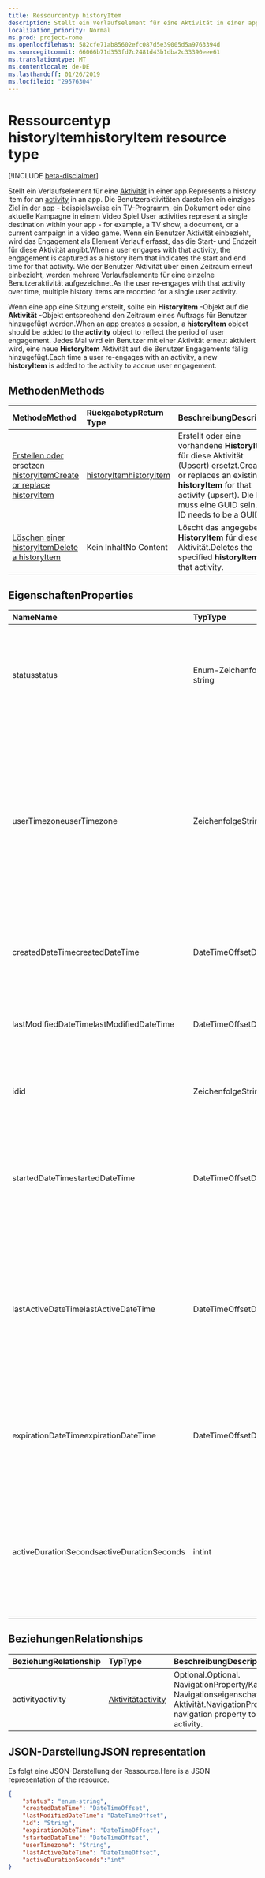 ```yaml
---
title: Ressourcentyp historyItem
description: Stellt ein Verlaufselement für eine Aktivität in einer app. Die Benutzeraktivitäten darstellen ein einziges Ziel in der app - beispielsweise ein TV-Programm, ein Dokument oder eine aktuelle Kampagne in einem Video Spiel. Wenn ein Benutzer Aktivität einbezieht, wird das Engagement als Element Verlauf erfasst, das die Start- und Endzeit für diese Aktivität angibt. Wie der Benutzer Aktivität über einen Zeitraum erneut einbezieht, werden mehrere Verlaufselemente für eine einzelne Benutzeraktivität aufgezeichnet.
localization_priority: Normal
ms.prod: project-rome
ms.openlocfilehash: 582cfe71ab85602efc087d5e39005d5a9763394d
ms.sourcegitcommit: 66066b71d353fd7c2481d43b1dba2c33390eee61
ms.translationtype: MT
ms.contentlocale: de-DE
ms.lasthandoff: 01/26/2019
ms.locfileid: "29576304"
---
```

# <a name="historyitem-resource-type"></a><span data-ttu-id="5e4d4-106">Ressourcentyp historyItem</span><span class="sxs-lookup"><span data-stu-id="5e4d4-106">historyItem resource type</span></span>

[!INCLUDE [beta-disclaimer](../../includes/beta-disclaimer.md)]

<span data-ttu-id="5e4d4-107">Stellt ein Verlaufselement für eine [Aktivität](projectrome-activity.md) in einer app.</span><span class="sxs-lookup"><span data-stu-id="5e4d4-107">Represents a history item for an [activity](projectrome-activity.md) in an app.</span></span> <span data-ttu-id="5e4d4-108">Die Benutzeraktivitäten darstellen ein einziges Ziel in der app - beispielsweise ein TV-Programm, ein Dokument oder eine aktuelle Kampagne in einem Video Spiel.</span><span class="sxs-lookup"><span data-stu-id="5e4d4-108">User activities represent a single destination within your app - for example, a TV show, a document, or a current campaign in a video game.</span></span> <span data-ttu-id="5e4d4-109">Wenn ein Benutzer Aktivität einbezieht, wird das Engagement als Element Verlauf erfasst, das die Start- und Endzeit für diese Aktivität angibt.</span><span class="sxs-lookup"><span data-stu-id="5e4d4-109">When a user engages with that activity, the engagement is captured as a history item that indicates the start and end time for that activity.</span></span> <span data-ttu-id="5e4d4-110">Wie der Benutzer Aktivität über einen Zeitraum erneut einbezieht, werden mehrere Verlaufselemente für eine einzelne Benutzeraktivität aufgezeichnet.</span><span class="sxs-lookup"><span data-stu-id="5e4d4-110">As the user re-engages with that activity over time, multiple history items are recorded for a single user activity.</span></span>

<span data-ttu-id="5e4d4-111">Wenn eine app eine Sitzung erstellt, sollte ein **HistoryItem** -Objekt auf die **Aktivität** -Objekt entsprechend den Zeitraum eines Auftrags für Benutzer hinzugefügt werden.</span><span class="sxs-lookup"><span data-stu-id="5e4d4-111">When an app creates a session, a **historyItem** object should be added to the **activity** object to reflect the period of user engagement.</span></span> <span data-ttu-id="5e4d4-112">Jedes Mal wird ein Benutzer mit einer Aktivität erneut aktiviert wird, eine neue **HistoryItem** Aktivität auf die Benutzer Engagements fällig hinzugefügt.</span><span class="sxs-lookup"><span data-stu-id="5e4d4-112">Each time a user re-engages with an activity, a new **historyItem** is added to the activity to accrue user engagement.</span></span>

## <a name="methods"></a><span data-ttu-id="5e4d4-113">Methoden</span><span class="sxs-lookup"><span data-stu-id="5e4d4-113">Methods</span></span>

|<span data-ttu-id="5e4d4-114">Methode</span><span class="sxs-lookup"><span data-stu-id="5e4d4-114">Method</span></span> | <span data-ttu-id="5e4d4-115">Rückgabetyp</span><span class="sxs-lookup"><span data-stu-id="5e4d4-115">Return Type</span></span> | <span data-ttu-id="5e4d4-116">Beschreibung</span><span class="sxs-lookup"><span data-stu-id="5e4d4-116">Description</span></span>|
|:------|:------------|:-----------|
|[<span data-ttu-id="5e4d4-117">Erstellen oder ersetzen historyItem</span><span class="sxs-lookup"><span data-stu-id="5e4d4-117">Create or replace historyItem</span></span>](../api/projectrome-put-historyitem.md) | [<span data-ttu-id="5e4d4-118">historyItem</span><span class="sxs-lookup"><span data-stu-id="5e4d4-118">historyItem</span></span>](projectrome-historyitem.md) | <span data-ttu-id="5e4d4-119">Erstellt oder eine vorhandene **HistoryItem** für diese Aktivität (Upsert) ersetzt.</span><span class="sxs-lookup"><span data-stu-id="5e4d4-119">Creates or replaces an existing **historyItem** for that activity (upsert).</span></span> <span data-ttu-id="5e4d4-120">Die ID muss eine GUID sein.</span><span class="sxs-lookup"><span data-stu-id="5e4d4-120">The ID needs to be a GUID.</span></span>|
|[<span data-ttu-id="5e4d4-121">Löschen einer historyItem</span><span class="sxs-lookup"><span data-stu-id="5e4d4-121">Delete a historyItem</span></span>](../api/projectrome-delete-historyitem.md) | <span data-ttu-id="5e4d4-122">Kein Inhalt</span><span class="sxs-lookup"><span data-stu-id="5e4d4-122">No Content</span></span> | <span data-ttu-id="5e4d4-123">Löscht das angegebene **HistoryItem** für diese Aktivität.</span><span class="sxs-lookup"><span data-stu-id="5e4d4-123">Deletes the specified **historyItem** for that activity.</span></span>|

## <a name="properties"></a><span data-ttu-id="5e4d4-124">Eigenschaften</span><span class="sxs-lookup"><span data-stu-id="5e4d4-124">Properties</span></span>

|<span data-ttu-id="5e4d4-125">Name</span><span class="sxs-lookup"><span data-stu-id="5e4d4-125">Name</span></span> | <span data-ttu-id="5e4d4-126">Typ</span><span class="sxs-lookup"><span data-stu-id="5e4d4-126">Type</span></span> | <span data-ttu-id="5e4d4-127">Beschreibung</span><span class="sxs-lookup"><span data-stu-id="5e4d4-127">Description</span></span>|
|:----|:-----|:-----------|
|<span data-ttu-id="5e4d4-128">status</span><span class="sxs-lookup"><span data-stu-id="5e4d4-128">status</span></span> | <span data-ttu-id="5e4d4-129">Enum-Zeichenfolge</span><span class="sxs-lookup"><span data-stu-id="5e4d4-129">enum-string</span></span> | <span data-ttu-id="5e4d4-130">Vom Server festgelegt.</span><span class="sxs-lookup"><span data-stu-id="5e4d4-130">Set by the server.</span></span> <span data-ttu-id="5e4d4-131">Einen Statuscode verwendet, um gültige Objekte identifizieren.</span><span class="sxs-lookup"><span data-stu-id="5e4d4-131">A status code used to identify valid objects.</span></span> <span data-ttu-id="5e4d4-132">Werte: aktiv, aktualisiert, gelöscht, ignoriert.</span><span class="sxs-lookup"><span data-stu-id="5e4d4-132">Values: active, updated, deleted, ignored.</span></span>|
|<span data-ttu-id="5e4d4-133">userTimezone</span><span class="sxs-lookup"><span data-stu-id="5e4d4-133">userTimezone</span></span> | <span data-ttu-id="5e4d4-134">Zeichenfolge</span><span class="sxs-lookup"><span data-stu-id="5e4d4-134">String</span></span> | <span data-ttu-id="5e4d4-135">Optional.</span><span class="sxs-lookup"><span data-stu-id="5e4d4-135">Optional.</span></span> <span data-ttu-id="5e4d4-136">Die Zeitzone, in der das Gerät des Benutzers verwendet, um die Aktivität generieren zum Zeitpunkt der Erstellung Aktivität gefunden wurde.</span><span class="sxs-lookup"><span data-stu-id="5e4d4-136">The timezone in which the user's device used to generate the activity was located at activity creation time.</span></span> <span data-ttu-id="5e4d4-137">Werte, die zur Unterstützung der plattformübergreifende Darstellung als Olson-IDs angegeben.</span><span class="sxs-lookup"><span data-stu-id="5e4d4-137">Values supplied as Olson IDs in order to support cross-platform representation.</span></span>|
|<span data-ttu-id="5e4d4-138">createdDateTime</span><span class="sxs-lookup"><span data-stu-id="5e4d4-138">createdDateTime</span></span> | <span data-ttu-id="5e4d4-139">DateTimeOffset</span><span class="sxs-lookup"><span data-stu-id="5e4d4-139">DateTimeOffset</span></span> | <span data-ttu-id="5e4d4-140">Vom Server festgelegt.</span><span class="sxs-lookup"><span data-stu-id="5e4d4-140">Set by the server.</span></span> <span data-ttu-id="5e4d4-141">DateTime in UTC, wenn das Objekt auf dem Server erstellt wurde.</span><span class="sxs-lookup"><span data-stu-id="5e4d4-141">DateTime in UTC when the object was created on the server.</span></span>|
|<span data-ttu-id="5e4d4-142">lastModifiedDateTime</span><span class="sxs-lookup"><span data-stu-id="5e4d4-142">lastModifiedDateTime</span></span> | <span data-ttu-id="5e4d4-143">DateTimeOffset</span><span class="sxs-lookup"><span data-stu-id="5e4d4-143">DateTimeOffset</span></span> | <span data-ttu-id="5e4d4-144">Vom Server festgelegt.</span><span class="sxs-lookup"><span data-stu-id="5e4d4-144">Set by the server.</span></span> <span data-ttu-id="5e4d4-145">DateTime in UTC, wenn das Objekt auf dem Server geändert wurde.</span><span class="sxs-lookup"><span data-stu-id="5e4d4-145">DateTime in UTC when the object was modified on the server.</span></span>|
|<span data-ttu-id="5e4d4-146">id</span><span class="sxs-lookup"><span data-stu-id="5e4d4-146">id</span></span> | <span data-ttu-id="5e4d4-147">Zeichenfolge</span><span class="sxs-lookup"><span data-stu-id="5e4d4-147">String</span></span> | <span data-ttu-id="5e4d4-148">Erforderlich.</span><span class="sxs-lookup"><span data-stu-id="5e4d4-148">Required.</span></span> <span data-ttu-id="5e4d4-149">Client-Set-GUID für das **HistoryItem** -Objekt.</span><span class="sxs-lookup"><span data-stu-id="5e4d4-149">Client-set GUID for the **historyItem** object.</span></span>|
|<span data-ttu-id="5e4d4-150">startedDateTime</span><span class="sxs-lookup"><span data-stu-id="5e4d4-150">startedDateTime</span></span> | <span data-ttu-id="5e4d4-151">DateTimeOffset</span><span class="sxs-lookup"><span data-stu-id="5e4d4-151">DateTimeOffset</span></span> | <span data-ttu-id="5e4d4-152">Erforderlich.</span><span class="sxs-lookup"><span data-stu-id="5e4d4-152">Required.</span></span> <span data-ttu-id="5e4d4-153">UTC-DateTime beim **HistoryItem** (Aktivität Sitzung) gestartet wurde.</span><span class="sxs-lookup"><span data-stu-id="5e4d4-153">UTC DateTime when the **historyItem** (activity session) was started.</span></span> <span data-ttu-id="5e4d4-154">Erforderlich für die Versionsgeschichte der Zeitachse.</span><span class="sxs-lookup"><span data-stu-id="5e4d4-154">Required for timeline history.</span></span>|
|<span data-ttu-id="5e4d4-155">lastActiveDateTime</span><span class="sxs-lookup"><span data-stu-id="5e4d4-155">lastActiveDateTime</span></span> | <span data-ttu-id="5e4d4-156">DateTimeOffset</span><span class="sxs-lookup"><span data-stu-id="5e4d4-156">DateTimeOffset</span></span> | <span data-ttu-id="5e4d4-157">Optional.</span><span class="sxs-lookup"><span data-stu-id="5e4d4-157">Optional.</span></span> <span data-ttu-id="5e4d4-158">UTC-DateTime beim letzten **HistoryItem** (Aktivität Sitzung) als aktiv oder fertig - bei null **HistoryItem** Status erkannt wurden, sollte laufend Besprechung sein.</span><span class="sxs-lookup"><span data-stu-id="5e4d4-158">UTC DateTime when the **historyItem** (activity session) was last understood as active or finished - if null, **historyItem** status should be Ongoing.</span></span>|
|<span data-ttu-id="5e4d4-159">expirationDateTime</span><span class="sxs-lookup"><span data-stu-id="5e4d4-159">expirationDateTime</span></span> | <span data-ttu-id="5e4d4-160">DateTimeOffset</span><span class="sxs-lookup"><span data-stu-id="5e4d4-160">DateTimeOffset</span></span> | <span data-ttu-id="5e4d4-161">Optional.</span><span class="sxs-lookup"><span data-stu-id="5e4d4-161">Optional.</span></span> <span data-ttu-id="5e4d4-162">UTC-DateTime, wenn die **HistoryItem** harten Löschens durchläuft.</span><span class="sxs-lookup"><span data-stu-id="5e4d4-162">UTC DateTime when the **historyItem** will undergo hard-delete.</span></span> <span data-ttu-id="5e4d4-163">Kann vom Client festgelegt werden.</span><span class="sxs-lookup"><span data-stu-id="5e4d4-163">Can be set by the client.</span></span>|
|<span data-ttu-id="5e4d4-164">activeDurationSeconds</span><span class="sxs-lookup"><span data-stu-id="5e4d4-164">activeDurationSeconds</span></span> | <span data-ttu-id="5e4d4-165">int</span><span class="sxs-lookup"><span data-stu-id="5e4d4-165">int</span></span> | <span data-ttu-id="5e4d4-166">Optional.</span><span class="sxs-lookup"><span data-stu-id="5e4d4-166">Optional.</span></span> <span data-ttu-id="5e4d4-167">Die Dauer des Engagements aktiver Benutzer.</span><span class="sxs-lookup"><span data-stu-id="5e4d4-167">The duration of active user engagement.</span></span> <span data-ttu-id="5e4d4-168">Wenn nicht angegeben ist, erfolgt die Berechnung von der **StartedDateTime** und **LastActiveDateTime**.</span><span class="sxs-lookup"><span data-stu-id="5e4d4-168">if not supplied, this is calculated from the **startedDateTime** and **lastActiveDateTime**.</span></span>|

## <a name="relationships"></a><span data-ttu-id="5e4d4-169">Beziehungen</span><span class="sxs-lookup"><span data-stu-id="5e4d4-169">Relationships</span></span>

|<span data-ttu-id="5e4d4-170">Beziehung</span><span class="sxs-lookup"><span data-stu-id="5e4d4-170">Relationship</span></span> | <span data-ttu-id="5e4d4-171">Typ</span><span class="sxs-lookup"><span data-stu-id="5e4d4-171">Type</span></span> | <span data-ttu-id="5e4d4-172">Beschreibung</span><span class="sxs-lookup"><span data-stu-id="5e4d4-172">Description</span></span>|
|:------------|:-----|:-----------|
|<span data-ttu-id="5e4d4-173">activity</span><span class="sxs-lookup"><span data-stu-id="5e4d4-173">activity</span></span>| [<span data-ttu-id="5e4d4-174">Aktivität</span><span class="sxs-lookup"><span data-stu-id="5e4d4-174">activity</span></span>](../resources/projectrome-activity.md) | <span data-ttu-id="5e4d4-175">Optional.</span><span class="sxs-lookup"><span data-stu-id="5e4d4-175">Optional.</span></span> <span data-ttu-id="5e4d4-176">NavigationProperty/Kapselung; Navigationseigenschaft der zugeordneten Aktivität.</span><span class="sxs-lookup"><span data-stu-id="5e4d4-176">NavigationProperty/Containment; navigation property to the associated activity.</span></span>|

## <a name="json-representation"></a><span data-ttu-id="5e4d4-177">JSON-Darstellung</span><span class="sxs-lookup"><span data-stu-id="5e4d4-177">JSON representation</span></span>

<span data-ttu-id="5e4d4-178">Es folgt eine JSON-Darstellung der Ressource.</span><span class="sxs-lookup"><span data-stu-id="5e4d4-178">Here is a JSON representation of the resource.</span></span>

<!-- {
  "blockType": "resource",
  "optionalProperties": [
    "userTimezone",
    "lastActiveDateTime",
    "activeDurationSeconds"
  ],
  "@odata.type": "microsoft.graph.historyItem"
}-->

```json
{
    "status": "enum-string",
    "createdDateTime": "DateTimeOffset",
    "lastModifiedDateTime": "DateTimeOffset",
    "id": "String",
    "expirationDateTime": "DateTimeOffset",
    "startedDateTime": "DateTimeOffset",
    "userTimezone": "String",
    "lastActiveDateTime": "DateTimeOffset",
    "activeDurationSeconds":"int"
}
```

<!-- uuid: 8fcb5dbc-d5aa-4681-8e31-b001d5168d79
2017-06-07 14:57:30 UTC -->
<!--
{
  "type": "#page.annotation",
  "description": "historyitem resource",
  "keywords": "",
  "section": "documentation",
  "tocPath": "",
  "suppressions": [
    "Error: /api-reference/beta/resources/projectrome-historyitem.md:\r\n      Exception processing links.\r\n    System.ArgumentException: Link Definition was null. Link text: !INCLUDE [beta-disclaimer](../../includes/beta-disclaimer.md)\r\n      at ApiDoctor.Validation.DocFile.get_LinkDestinations()\r\n      at ApiDoctor.Validation.DocSet.ValidateLinks(Boolean includeWarnings, String[] relativePathForFiles, IssueLogger issues, Boolean requireFilenameCaseMatch, Boolean printOrphanedFiles)"
  ]
}
-->
